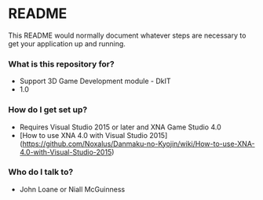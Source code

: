 # README #

This README would normally document whatever steps are necessary to get your application up and running.

### What is this repository for? ###

* Support 3D Game Development module - DkIT
* 1.0

### How do I get set up? ###

* Requires Visual Studio 2015 or later and XNA Game Studio 4.0
* [How to use XNA 4.0 with Visual Studio 2015] (https://github.com/Noxalus/Danmaku-no-Kyojin/wiki/How-to-use-XNA-4.0-with-Visual-Studio-2015)

### Who do I talk to? ###

* John Loane or Niall McGuinness